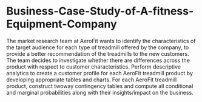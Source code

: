 # Business-Case-Study-of-A-fitness-Equipment-Company

The market research team at AeroFit wants to identify the characteristics of the target audience for each type of treadmill offered by the company, to provide a better recommendation of the treadmills to the new customers. The team decides to investigate whether there are differences across the product with respect to customer characteristics.
Perform descriptive analytics to create a customer profile for each AeroFit treadmill product by developing appropriate tables and charts. For each AeroFit treadmill product, construct twoway contingency tables and compute all conditional and marginal probabilities along with their insights/impact on the business.
